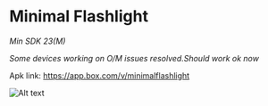 # Minimal Flashlight

*Min SDK 23(M)*

*Some devices working on O/M issues resolved.Should work ok now*

Apk link: https://app.box.com/v/minimalflashlight

![Alt text](https://i.imgur.com/6uKi6xF.png)





